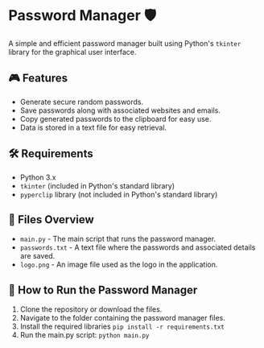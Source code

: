 # Password Manager 🛡️

A simple and efficient password manager built using Python's `tkinter` library for the graphical user interface.

## 🎮 Features

- Generate secure random passwords.
- Save passwords along with associated websites and emails.
- Copy generated passwords to the clipboard for easy use.
- Data is stored in a text file for easy retrieval.

## 🛠️ Requirements

- Python 3.x
- `tkinter` (included in Python's standard library)
- `pyperclip` library (not included in Python's standard library)

## 📝 Files Overview

- `main.py` - The main script that runs the password manager.
- `passwords.txt` - A text file where the passwords and associated details are saved.
- `logo.png` - An image file used as the logo in the application.

## 🚀 How to Run the Password Manager

1. Clone the repository or download the files.
2. Navigate to the folder containing the password manager files.
3. Install the required libraries `pip install -r requirements.txt`
4. Run the main.py script: `python main.py`
